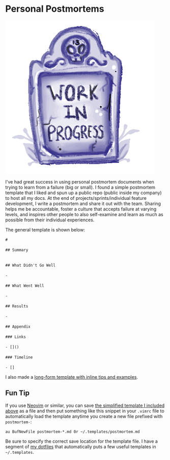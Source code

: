 # Personal Postmortems

[![Work In Progress Tombstone GIF](header.gif)](https://giphy.com/stickers/wip-work-in-progress-eani13-hS9x8qV9bCrBBHx2rq)

I've had great success in using personal postmortem documents when trying to learn from a failure (big or small). I found a simple postmortem template that I liked and spun up a public repo (public inside my company) to host all my docs. At the end of projects/sprints/individual feature development, I write a postmortem and share it out with the team. Sharing helps me be accountable, foster a culture that accepts failure at varying levels, and inspires other people to also self-examine and learn as much as possible from their individual experiences.

The general template is shown below:

```
#

## Summary


## What Didn't Go Well

-

## What Went Well

-

## Results

-

## Appendix

### Links

- []()

### Timeline

- []
```

I also made a [long-form template with inline tips and examples](template.md).

## Fun Tip

If you use [Neovim](https://github.com/neovim/neovim) or similar, you can save [the simplified template I included above](https://github.com/jessemillar/dotfiles/blob/master/neovim/.templates/postmortem.md) as a file and then put something like this snippet in your `.vimrc` file to automatically load the template anytime you create a new file prefixed with `postmortem-`:

```
au BufNewFile postmortem-*.md 0r ~/.templates/postmortem.md
```

Be sure to specify the correct save location for the template file. I have a segment of [my dotfiles](https://github.com/jessemillar/dotfiles) that automatically puts a few useful templates in `~/.templates`.
